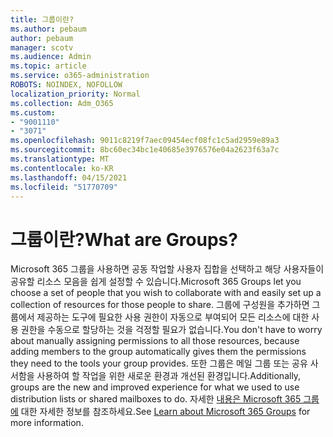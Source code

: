 ```yaml
---
title: 그룹이란?
ms.author: pebaum
author: pebaum
manager: scotv
ms.audience: Admin
ms.topic: article
ms.service: o365-administration
ROBOTS: NOINDEX, NOFOLLOW
localization_priority: Normal
ms.collection: Adm_O365
ms.custom:
- "9001110"
- "3071"
ms.openlocfilehash: 9011c8219f7aec09454ecf08fc1c5ad2959e89a3
ms.sourcegitcommit: 8bc60ec34bc1e40685e3976576e04a2623f63a7c
ms.translationtype: MT
ms.contentlocale: ko-KR
ms.lasthandoff: 04/15/2021
ms.locfileid: "51770709"
---
```

# <a name="what-are-groups"></a><span data-ttu-id="faf6c-102">그룹이란?</span><span class="sxs-lookup"><span data-stu-id="faf6c-102">What are Groups?</span></span>

<span data-ttu-id="faf6c-103">Microsoft 365 그룹을 사용하면 공동 작업할 사용자 집합을 선택하고 해당 사용자들이 공유할 리소스 모음을 쉽게 설정할 수 있습니다.</span><span class="sxs-lookup"><span data-stu-id="faf6c-103">Microsoft 365 Groups let you choose a set of people that you wish to collaborate with and easily set up a collection of resources for those people to share.</span></span> <span data-ttu-id="faf6c-104">그룹에 구성원을 추가하면 그룹에서 제공하는 도구에 필요한 사용 권한이 자동으로 부여되어 모든 리소스에 대한 사용 권한을 수동으로 할당하는 것을 걱정할 필요가 없습니다.</span><span class="sxs-lookup"><span data-stu-id="faf6c-104">You don't have to worry about manually assigning permissions to all those resources, because adding members to the group automatically gives them the permissions they need to the tools your group provides.</span></span> <span data-ttu-id="faf6c-105">또한 그룹은 메일 그룹 또는 공유 사서함을 사용하여 할 작업을 위한 새로운 환경과 개선된 환경입니다.</span><span class="sxs-lookup"><span data-stu-id="faf6c-105">Additionally, groups are the new and improved experience for what we used to use distribution lists or shared mailboxes to do.</span></span>  <span data-ttu-id="faf6c-106">자세한 [내용은 Microsoft 365 그룹에](https://support.office.com/article/b565caa1-5c40-40ef-9915-60fdb2d97fa2) 대한 자세한 정보를 참조하세요.</span><span class="sxs-lookup"><span data-stu-id="faf6c-106">See [Learn about Microsoft 365 Groups](https://support.office.com/article/b565caa1-5c40-40ef-9915-60fdb2d97fa2) for more information.</span></span> 